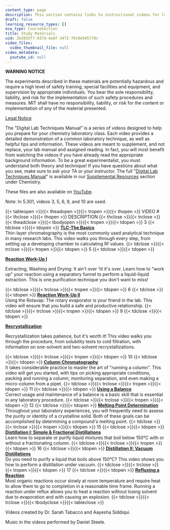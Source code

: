 ```yaml
---
content_type: page
description: This section contains links to instructional videos for laboratory techniques.
draft: false
learning_resource_types: []
ocw_type: CourseSection
title: Study Materials
uid: 2b2835f7-837d-4adf-3472-70c8e945778c
video_files:
  video_thumbnail_file: null
video_metadata:
  youtube_id: null
---
```

**WARNING NOTICE**

The experiments described in these materials are potentially hazardous and require a high level of safety training, special facilities and equipment, and supervision by appropriate individuals. You bear the sole responsibility, liability, and risk for the implementation of such safety procedures and measures. MIT shall have no responsibility, liability, or risk for the content or implementation of any of the material presented.

[Legal Notice](/terms/)

The "Digital Lab Techniques Manual" is a series of videos designed to help you prepare for your chemistry laboratory class. Each video provides a detailed demonstration of a common laboratory technique, as well as helpful tips and information. These videos are meant to supplement, and not replace, your lab manual and assigned reading. In fact, you will most benefit from watching the videos if you have already read the appropriate background information. To be a great experimentalist, you must understand both theory and technique! If you have questions about what you see, make sure to ask your TA or your instructor. The full "[Digital Lab Techniques Manual](/courses/res-5-0001-digital-lab-techniques-manual-spring-2007)" is available in our [Supplemental Resources](./resolveuid/461f831cc670b59848f89b47033975ef) section under Chemistry.

These files are also available on [YouTube](http://youtube.com/view_play_list?p=B208D0FA80AD438F).

Note: In 5.301, videos 3, 5, 6, 9, and 10 are used.

{{< tableopen >}}{{< theadopen >}}{{< tropen >}}{{< thopen >}}
VIDEO #
{{< thclose >}}{{< thopen >}}
DESCRIPTION
{{< thclose >}}{{< trclose >}}{{< theadclose >}}{{< tbodyopen >}}{{< tropen >}}{{< tdopen >}}
3
{{< tdclose >}}{{< tdopen >}}
[**TLC-The Basics**](/courses/res-5-0001-digital-lab-techniques-manual-spring-2007/resources/tlc-the-basics)    
Thin-layer chromatography is the most commonly used analytical technique in many research labs. This video walks you through every step, from setting up a developing chamber to calculating Rf values.
{{< tdclose >}}{{< trclose >}}{{< tropen >}}{{< tdopen >}}
5
{{< tdclose >}}{{< tdopen >}}

[**Reaction Work-Up I**](/courses/res-5-0001-digital-lab-techniques-manual-spring-2007/resources/reaction-work-up-i)

Extracting, Washing and Drying: It ain't over ‘til it's over. Learn how to "work up" your reaction using a separatory funnel to perform a liquid-liquid extraction. This is one purification technique you don't want to miss!

{{< tdclose >}}{{< trclose >}}{{< tropen >}}{{< tdopen >}}
6
{{< tdclose >}}{{< tdopen >}}
[**Reaction Work-Up II**](/courses/res-5-0001-digital-lab-techniques-manual-spring-2007/resources/reaction-work-up-ii)    
Using the Rotavap: The rotary evaporator is your friend in the lab. This video will ensure that you build a safe and productive relationship.
{{< tdclose >}}{{< trclose >}}{{< tropen >}}{{< tdopen >}}
9
{{< tdclose >}}{{< tdopen >}}

[**Recrystallization**](/courses/res-5-0001-digital-lab-techniques-manual-spring-2007/resources/recrystallization)

Recrystallization takes patience, but it's worth it! This video walks you through the procedure, from solubility tests to cold filtration, with information on one-solvent and two-solvent recrystallizations.

{{< tdclose >}}{{< trclose >}}{{< tropen >}}{{< tdopen >}}
10
{{< tdclose >}}{{< tdopen >}}
[**Column Chromatography**](/courses/res-5-0001-digital-lab-techniques-manual-spring-2007/resources/column-chromatography)    
It takes considerable practice to master the art of "running a column". This video will get you started, with tips on picking appropriate conditions, packing and running a column, monitoring separation, and even making a micro-column from a pipet.
{{< tdclose >}}{{< trclose >}}{{< tropen >}}{{< tdopen >}}
11
{{< tdclose >}}{{< tdopen >}}
[**Using a Balance**](/courses/res-5-0001-digital-lab-techniques-manual-spring-2007/resources/using-a-balance)    
Correct usage and maintenance of a balance is a basic skill that is essential in any laboratory procedure.
{{< tdclose >}}{{< trclose >}}{{< tropen >}}{{< tdopen >}}
12
{{< tdclose >}}{{< tdopen >}}
[**Melting Point Determination**](/courses/res-5-0001-digital-lab-techniques-manual-spring-2007/resources/melting-point-determination)    
Throughout your laboratory experiences, you will frequently need to assess the purity or identity of a crystalline solid. Both of these goals can be accomplished by determining a compound's melting point.
{{< tdclose >}}{{< trclose >}}{{< tropen >}}{{< tdopen >}}
15
{{< tdclose >}}{{< tdopen >}}
[**Distillation I: Simple & Fractional Distillations**](/courses/res-5-0001-digital-lab-techniques-manual-spring-2007/resources/distillation-i-simple-fractional-distillations)    
Learn how to separate or purify liquid mixtures that boil below 150°C with or without a fractionating column.
{{< tdclose >}}{{< trclose >}}{{< tropen >}}{{< tdopen >}}
16
{{< tdclose >}}{{< tdopen >}}
[**Distillation II: Vacuum Distillations**](/courses/res-5-0001-digital-lab-techniques-manual-spring-2007/resources/distillation-ii-vacuum-distillations)    
Do you need to purify a liquid that boils above 150°C? This video shows you how to perform a distillation under vacuum.
{{< tdclose >}}{{< trclose >}}{{< tropen >}}{{< tdopen >}}
17
{{< tdclose >}}{{< tdopen >}}
[**Refluxing a Reaction**](/courses/res-5-0001-digital-lab-techniques-manual-spring-2007/resources/refluxing-a-reaction)    
Most organic reactions occur slowly at room temperature and require heat to allow them to go to completion in a reasonable time frame. Running a reaction under reflux allows you to heat a reaction without losing solvent due to evaporation and with causing an explosion.
{{< tdclose >}}{{< trclose >}}{{< tbodyclose >}}{{< tableclose >}}

Videos created by Dr. Sarah Tabacco and Aayesha Siddiqui.

Music in the videos performed by Daniel Steele.